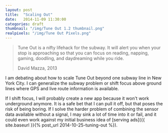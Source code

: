 ```yaml
---
layout: post
title:  "Scaling Out"
date:   2014-11-09 11:30:00
categories: draft
thumbnail: "/img/Tune Out 1.2 thumbnail.png"
realpixels: "/img/Tune Out Pixels.png"
---
```


> Tune Out is a nifty lifehack for the subway. It will alert you when your stop is approaching so that you can focus on reading, napping, gaming, doodling, and daydreaming while you ride.
>
> David Mazza, 2013

I am debating about how to scale Tune Out beyond one subway line in New York City. I can generalize the subway problem or shift focus above ground lines where GPS and live route information is available.

If I shift focus, I will probably create a new app because it won't work underground anymore. It is a safe bet that I can pull it off, but that poses the risk of being boring. If I solve the harder problem of combining the sensor data available without a signal, I may sink a lot of time into it or fail, and it could even work against my initial business idea of [serving ads]({{ site.baseurl }}{% post_url 2014-10-25-tuning-out %}).
